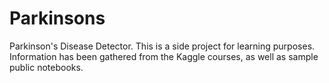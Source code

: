 # Parkinsons
Parkinson's Disease Detector.
This is a side project for learning purposes. Information has been gathered from the Kaggle courses, as well as sample public notebooks. 
